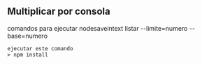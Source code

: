 ## Multiplicar por consola
comandos para ejecutar nodesaveintext listar --limite=numero --base=numero

````
ejecutar este comando
> npm install
````